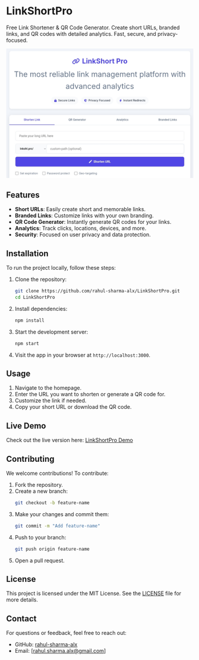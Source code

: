 
# LinkShortPro  
Free Link Shortener & QR Code Generator. Create short URLs, branded links, and QR codes with detailed analytics. Fast, secure, and privacy-focused.

![Free online link shortener](https://github.com/rahul-sharma-alx/LinkShortPro/blob/main/LinkShortPro.png)

## Features  
- **Short URLs**: Easily create short and memorable links.  
- **Branded Links**: Customize links with your own branding.  
- **QR Code Generator**: Instantly generate QR codes for your links.  
- **Analytics**: Track clicks, locations, devices, and more.  
- **Security**: Focused on user privacy and data protection.  

## Installation  
To run the project locally, follow these steps:  

1. Clone the repository:  
   ```bash
   git clone https://github.com/rahul-sharma-alx/LinkShortPro.git
   cd LinkShortPro
   ```
2. Install dependencies:  
   ```bash
   npm install
   ```
3. Start the development server:  
   ```bash
   npm start
   ```
4. Visit the app in your browser at `http://localhost:3000`.

## Usage  
1. Navigate to the homepage.  
2. Enter the URL you want to shorten or generate a QR code for.  
3. Customize the link if needed.  
4. Copy your short URL or download the QR code.

## Live Demo  
Check out the live version here: [LinkShortPro Demo](https://linkshortpro.netlify.app/)

## Contributing  
We welcome contributions! To contribute:  
1. Fork the repository.  
2. Create a new branch:  
   ```bash
   git checkout -b feature-name
   ```  
3. Make your changes and commit them:  
   ```bash
   git commit -m "Add feature-name"
   ```  
4. Push to your branch:  
   ```bash
   git push origin feature-name
   ```  
5. Open a pull request.

## License  
This project is licensed under the MIT License. See the [LICENSE](https://github.com/rahul-sharma-alx/LinkShortPro/blob/main/LICENSE) file for more details.

## Contact  
For questions or feedback, feel free to reach out:  
- GitHub: [rahul-sharma-alx](https://github.com/rahul-sharma-alx)  
- Email: [rahul.sharma.alx@gmail.com]
```
